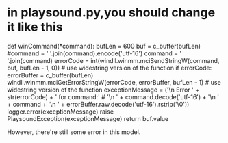 # in playsound.py,you should change it like this

def winCommand(*command):
        bufLen = 600
        buf = c_buffer(bufLen)
        #command = ' '.join(command).encode('utf-16')
        command = ' '.join(command)
        errorCode = int(windll.winmm.mciSendStringW(command, buf, bufLen - 1, 0))  # use widestring version of the function
        if errorCode:
            errorBuffer = c_buffer(bufLen)
            windll.winmm.mciGetErrorStringW(errorCode, errorBuffer, bufLen - 1)  # use widestring version of the function
            exceptionMessage = ('\n    Error ' + str(errorCode) + ' for command:'
            #                    '\n        ' + command.decode('utf-16') +
                                '\n        ' + command +
                                '\n    ' + errorBuffer.raw.decode('utf-16').rstrip('\0'))
            logger.error(exceptionMessage)
            raise PlaysoundException(exceptionMessage)
        return buf.value

However, there're still some error in this model.
